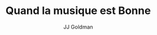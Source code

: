 ---
layout: post
title: Quand la musique est Bonne 
author: JJ Goldman
image:
  artist: jj-goldman.png
---
